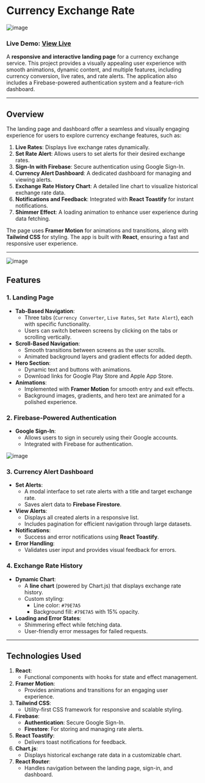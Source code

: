 # Currency Exchange Rate

![image](https://github.com/user-attachments/assets/055e4584-10f1-43e7-ab18-527f87dca2f8)

### **Live Demo**: [View Live](https://currency-exchange-alert-frontend.onrender.com/)

A **responsive and interactive landing page** for a currency exchange service. This project provides a visually appealing user experience with smooth animations, dynamic content, and multiple features, including currency conversion, live rates, and rate alerts. The application also includes a Firebase-powered authentication system and a feature-rich dashboard.

---

## **Overview**

The landing page and dashboard offer a seamless and visually engaging experience for users to explore currency exchange features, such as:
1. **Live Rates**: Displays live exchange rates dynamically.
2. **Set Rate Alert**: Allows users to set alerts for their desired exchange rates.
3. **Sign-In with Firebase**: Secure authentication using Google Sign-In.
4. **Currency Alert Dashboard**: A dedicated dashboard for managing and viewing alerts.
5. **Exchange Rate History Chart**: A detailed line chart to visualize historical exchange rate data.
6. **Notifications and Feedback**: Integrated with **React Toastify** for instant notifications.
7. **Shimmer Effect**: A loading animation to enhance user experience during data fetching.


The page uses **Framer Motion** for animations and transitions, along with **Tailwind CSS** for styling. The app is built with **React**, ensuring a fast and responsive user experience.

---

![image](https://github.com/user-attachments/assets/34e89230-e89f-4090-bad9-50272801dfd2)


## **Features**

### **1. Landing Page**
- **Tab-Based Navigation**:
  - Three tabs (`Currency Converter`, `Live Rates`, `Set Rate Alert`), each with specific functionality.
  - Users can switch between screens by clicking on the tabs or scrolling vertically.
- **Scroll-Based Navigation**:
  - Smooth transitions between screens as the user scrolls.
  - Animated background layers and gradient effects for added depth.
- **Hero Section**:
  - Dynamic text and buttons with animations.
  - Download links for Google Play Store and Apple App Store.
- **Animations**:
  - Implemented with **Framer Motion** for smooth entry and exit effects.
  - Background images, gradients, and hero text are animated for a polished experience.

### **2. Firebase-Powered Authentication**
- **Google Sign-In**:
  - Allows users to sign in securely using their Google accounts.
  - Integrated with Firebase for authentication.

![image](https://github.com/user-attachments/assets/3dcf8663-c625-4718-a7bd-a226585b09ec)

### **3. Currency Alert Dashboard**
- **Set Alerts**:
  - A modal interface to set rate alerts with a title and target exchange rate.
  - Saves alert data to **Firebase Firestore**.
- **View Alerts**:
  - Displays all created alerts in a responsive list.
  - Includes pagination for efficient navigation through large datasets.
- **Notifications**:
  - Success and error notifications using **React Toastify**.
- **Error Handling**:
  - Validates user input and provides visual feedback for errors.

### **4. Exchange Rate History**
- **Dynamic Chart**:
  - A **line chart** (powered by Chart.js) that displays exchange rate history.
  - Custom styling:
    - Line color: `#79E7A5`
    - Background fill: `#79E7A5` with 15% opacity.
- **Loading and Error States**:
  - Shimmering effect while fetching data.
  - User-friendly error messages for failed requests.
---

## **Technologies Used**
1. **React**:
   - Functional components with hooks for state and effect management.
2. **Framer Motion**:
   - Provides animations and transitions for an engaging user experience.
3. **Tailwind CSS**:
   - Utility-first CSS framework for responsive and scalable styling.
4. **Firebase**:
   - **Authentication**: Secure Google Sign-In.
   - **Firestore**: For storing and managing rate alerts.
5. **React Toastify**:
   - Delivers toast notifications for feedback.
6. **Chart.js**:
   - Displays historical exchange rate data in a customizable chart.
7. **React Router**:
   - Handles navigation between the landing page, sign-in, and dashboard.


